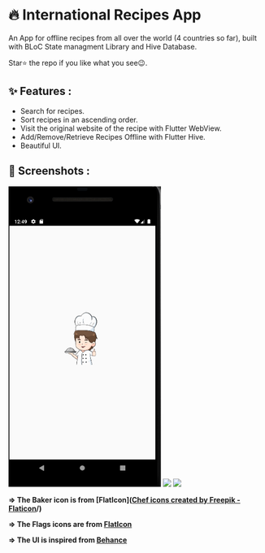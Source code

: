 # 🔥 International Recipes App

An App for offline recipes from all over the world (4 countries so far), built with BLoC State managment Library and Hive Database.

Star⭐ the repo if you like what you see😉.

## ✨ Features :
- Search for recipes.
- Sort recipes in an ascending order.
- Visit the original website of the recipe with Flutter WebView.
- Add/Remove/Retrieve Recipes Offline with Flutter Hive.
- Beautiful UI.

## 📸 Screenshots :

<img src="/splash apk.png" width="300"> <img src="/ss all resep.png" width="300"> <img src="/ss bookmark.png" width="300">




**=> The Baker icon is from [FlatIcon](<a href="https://www.flaticon.com/free-icons/chef" title="chef icons">Chef icons created by Freepik - Flaticon</a>/)**

**=> The Flags icons are from [FlatIcon](https://www.flaticon.com/packs/flags-collection)**

**=> The UI is inspired from [Behance](https://www.behance.net/gallery/96301779/Mobile-App-Food-Recipe-Application)**





